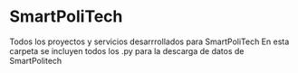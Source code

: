 # SmartPoliTech
Todos los proyectos y servicios desarrrollados para SmartPoliTech
En esta carpeta se incluyen todos los .py para la descarga de datos de SmartPolitech

